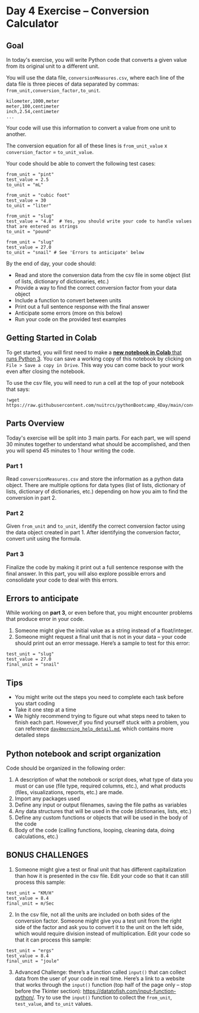 # Day 4 Exercise – Conversion Calculator

## Goal

In today's exercise, you will write Python code that converts a given value from its original unit to a different unit.

You will use the data file, `conversionMeasures.csv`, where each line of the data file is three pieces of data separated by commas: `from_unit,conversion_factor,to_unit`.

```
kilometer,1000,meter
meter,100,centimeter
inch,2.54,centimeter
...
```

Your code will use this information to convert a value from one unit to another.

The conversion equation for all of these lines is `from_unit_value` x `conversion_factor` = `to_unit_value`.

Your code should be able to convert the following test cases:

```
from_unit = "pint"
test_value = 2.5
to_unit = "mL"

from_unit = "cubic foot"
test_value = 30
to_unit = "liter"

from_unit = "slug"
test_value = "4.8"	# Yes, you should write your code to handle values that are entered as strings
to_unit = "pound"

from_unit = "slug"
test_value = 27.0
to_unit = "snail" # See 'Errors to anticipate' below
```

By the end of day, your code should:

* Read and store the conversion data from the csv file in some object (list of lists, dictionary of dictionaries, etc.)
* Provide a way to find the correct conversion factor from your data object
* Include a function to convert between units
* Print out a full sentence response with the final answer
* Anticipate some errors (more on this below)
* Run your code on the provided test examples

## Getting Started in Colab

To get started, you will first need to make a [**new notebook in Colab** that runs Python 3](https://colab.research.google.com/github/nuitrcs/pythonBootcamp_4Day/blob/main/day4morning.ipynb). You can save a working copy of this notebook by clicking on `File > Save a copy in Drive`. This way you can come back to your work even after closing the notebook.

To use the csv file, you will need to run a cell at the top of your notebook that says:

```
!wget https://raw.githubusercontent.com/nuitrcs/pythonBootcamp_4Day/main/conversionMeasures.csv
```

## Parts Overview

Today's exercise will be split into 3 main parts. For each part, we will spend 30 minutes together to understand what should be accomplished, and then you will spend 45 minutes to 1 hour writing the code.

### Part 1

Read `conversionMeasures.csv` and store the information as a python data object. There are multiple options for data types (list of lists, dictionary of lists, dictionary of dictionaries, etc.) depending on how you aim to find the conversion in part 2.

### Part 2

Given `from_unit` and `to_unit`, identify the correct conversion factor using the data object created in part 1. After identifying the conversion factor, convert unit using the formula.

### Part 3

Finalize the code by making it print out a full sentence response with the final answer. In this part, you will also explore possible errors and consolidate your code to deal with this errors.

## Errors to anticipate

While working on **part 3**, or even before that, you might encounter problems that produce error in your code.

1.	Someone might give the initial value as a string instead of a float/integer.
2.	Someone might request a final unit that is not in your data – your code should print out an error message. Here’s a sample to test for this error:

```
test_unit = "slug"
test_value = 27.0
final_unit = "snail"
```

## Tips

* You might write out the steps you need to complete each task before you start coding
* Take it one step at a time
* We highly recommend trying to figure out what steps need to taken to finish each part. However,if you find yourself stuck with a problem, you can reference [`day4morning_help_detail.md`](https://github.com/nuitrcs/pythonBootcamp_4Day/blob/main/day4_help_detailed.md), which contains more detailed steps

## Python notebook and script organization

Code should be organized in the following order:

1. A description of what the notebook or script does, what type of data you must or can use (file type, required columns, etc.), and what products (files, visualizations, reports, etc.) are made.
2. Import any packages used
3. Define any input or output filenames, saving the file paths as variables
4. Any data structures that will be used in the code (dictionaries, lists, etc.)
5. Define any custom functions or objects that will be used in the body of the code
6. Body of the code (calling functions, looping, cleaning data, doing calculations, etc.)

## BONUS CHALLENGES

1.	Someone might give a test or final unit that has different capitalization than how it is presented in the csv file. Edit your code so that it can still process this sample:

```
test_unit = "KM/H"
test_value = 8.4
final_unit = m/Sec
```

2.	In the csv file, not all the units are included on both sides of the conversion factor. Someone might give you a test unit from the right side of the factor and ask you to convert it to the unit on the left side, which would require division instead of multiplication. Edit your code so that it can process this sample:

```
test_unit = "ergs"
test_value = 8.4
final_unit = "joule"
```

3.	Advanced Challenge: there’s a function called `input()` that can collect data from the user of your code in real time. Here’s a link to a website that works through the `input()` function (top half of the page only – stop before the Tkinter section): https://datatofish.com/input-function-python/. Try to use the `input()` function to collect the `from_unit`, `test_value`, and `to_unit` values.
